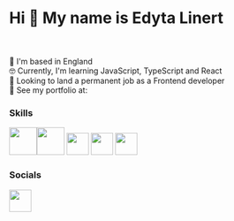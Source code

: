 

# Hi 👋 My name is Edyta Linert <br><br>



 :compass: I'm based in England <br>
 :nerd_face: Currently, I'm learning JavaScript, TypeScript and React <br>
 🔭 Looking to land a permanent job as a Frontend developer<br>
 :stew: See my portfolio at:  <br>

 ### Skills

 <img src="https://upload.wikimedia.org/wikipedia/commons/6/61/HTML5_logo_and_wordmark.svg" width="50" height="50"><img src="https://upload.wikimedia.org/wikipedia/commons/3/3d/CSS.3.svg" width="50" height="50"> <img src="https://upload.wikimedia.org/wikipedia/commons/3/3b/Javascript_Logo.png" width="40" height="40">  <img src="https://upload.wikimedia.org/wikipedia/commons/4/4c/Typescript_logo_2020.svg" width="40" height="40"> <img src="https://upload.wikimedia.org/wikipedia/commons/a/a7/React-icon.svg" width="40" height="40">

 ### Socials

 <a href="https://www.linkedin.com/in/edyta-linert-931924249/"><img src="https://upload.wikimedia.org/wikipedia/commons/f/f8/LinkedIn_icon_circle.svg" width="40" height="40"></a>
<!--
**Edit22/Edit22** is a ✨ _special_ ✨ repository because its `README.md` (this file) appears on your GitHub profile.

Here are some ideas to get you started:

- 🔭 I’m currently working on ...
- 🌱 I’m currently learning ...
- 👯 I’m looking to collaborate on ...
- 🤔 I’m looking for help with ...
- 💬 Ask me about ...
- 📫 How to reach me: ...
- 😄 Pronouns: ...
- ⚡ Fun fact: ...
-->
